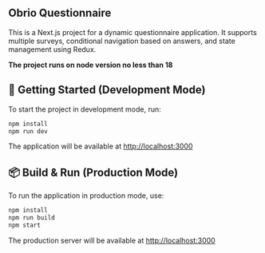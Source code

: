 ## Obrio Questionnaire

This is a Next.js project for a dynamic questionnaire application. It supports multiple surveys, conditional navigation based on answers, and state management using Redux.

**The project runs on node version no less than 18**

## 🚀 Getting Started (Development Mode)

To start the project in development mode, run:

```bash
npm install
npm run dev
```

The application will be available at [http://localhost:3000](http://localhost:3000)

## 📦 Build & Run (Production Mode)

To run the application in production mode, use:

```bash
npm install
npm run build
npm start
```

The production server will be available at [http://localhost:3000](http://localhost:3000)
